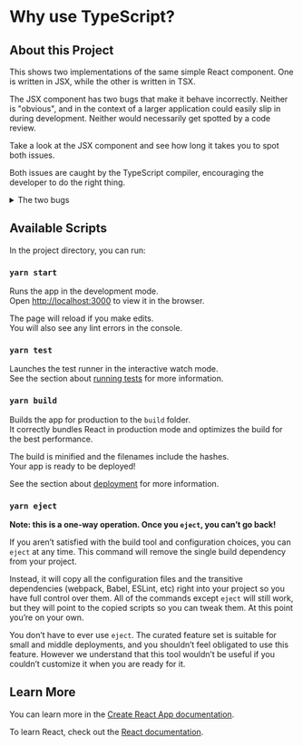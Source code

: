 # Why use TypeScript?

## About this Project

This shows two implementations of the same simple React component. One is written in JSX, while the other is written in TSX.

The JSX component has two bugs that make it behave incorrectly. Neither is "obvious", and in the context of a larger application could easily slip in during development. Neither would necessarily get spotted by a code review.

Take a look at the JSX component and see how long it takes you to spot both issues.

Both issues are caught by the TypeScript compiler, encouraging the developer to do the right thing.

<details>
  <summary>The two bugs</summary>

  ### 1: The calculation doesn't add properly
  
  This is pretty obvious when you try to use the calculator - it doesn't behave as expected.
  
  Even though the `input` has `type=number`, its value is still a `string`. 
  So doing `value + total` results in string concatenation, not numeric addition.
  
  When fixing this bug, the immediate response may be to change the calculation, i.e. to ensure that `value` is converted to a number just-in-time when calling `setTotal`. While this does work, it only addresses the problem for `setTotal`. If `value` is used in other places, we may run into similar issues elsewhere. `value` is initialised as a `number`, but may be replaced by a `string` after the first `setValue`.
  
  The correct behaviour is to coerce the value to a `number` when the value changes, i.e. to ensure that `setValue` is always passed a `number`. TypeScript makes this very obvious.
  

  ### 2: The form does not stack
  
  Again, this is very obvious in the UI.
  
  In this particular case, the bug is caused by a subtle typo. The flex direction is mistakenly set to `colunm` instead of `column`.
  
  For CSS properties that take a limited range of values, TypeScript can provide more detailed type-checking. As well as catching keyboard typos, this could also detect values such as `flex-column`, which are spelled correctly, but invalid.
</details>


## Available Scripts

In the project directory, you can run:

### `yarn start`

Runs the app in the development mode.\
Open [http://localhost:3000](http://localhost:3000) to view it in the browser.

The page will reload if you make edits.\
You will also see any lint errors in the console.

### `yarn test`

Launches the test runner in the interactive watch mode.\
See the section about [running tests](https://facebook.github.io/create-react-app/docs/running-tests) for more information.

### `yarn build`

Builds the app for production to the `build` folder.\
It correctly bundles React in production mode and optimizes the build for the best performance.

The build is minified and the filenames include the hashes.\
Your app is ready to be deployed!

See the section about [deployment](https://facebook.github.io/create-react-app/docs/deployment) for more information.

### `yarn eject`

**Note: this is a one-way operation. Once you `eject`, you can’t go back!**

If you aren’t satisfied with the build tool and configuration choices, you can `eject` at any time. This command will remove the single build dependency from your project.

Instead, it will copy all the configuration files and the transitive dependencies (webpack, Babel, ESLint, etc) right into your project so you have full control over them. All of the commands except `eject` will still work, but they will point to the copied scripts so you can tweak them. At this point you’re on your own.

You don’t have to ever use `eject`. The curated feature set is suitable for small and middle deployments, and you shouldn’t feel obligated to use this feature. However we understand that this tool wouldn’t be useful if you couldn’t customize it when you are ready for it.

## Learn More

You can learn more in the [Create React App documentation](https://facebook.github.io/create-react-app/docs/getting-started).

To learn React, check out the [React documentation](https://reactjs.org/).
